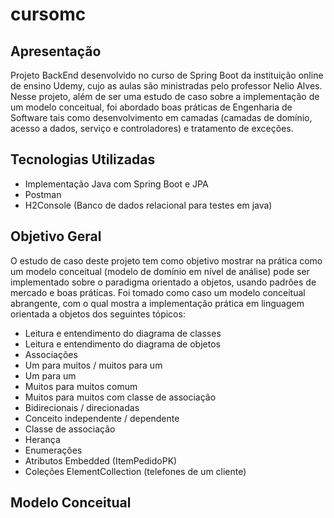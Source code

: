 # cursomc

## Apresentação
Projeto BackEnd desenvolvido no curso de Spring Boot da instituição online de ensino Udemy, cujo as aulas são
ministradas pelo professor Nelio Alves. Nesse projeto, além de ser uma estudo de caso sobre a implementação 
de um modelo conceitual, foi abordado boas práticas de Engenharia de Software tais como desenvolvimento 
em camadas (camadas de domínio, acesso a dados, serviço e controladores)  e tratamento de exceções.

## Tecnologias Utilizadas

- Implementação Java com Spring Boot e JPA
- Postman
- H2Console (Banco de dados relacional para testes em java)

##  Objetivo Geral

 O estudo de caso deste projeto tem como objetivo mostrar na prática como um modelo conceitual (modelo de
domínio em nível de análise) pode ser implementado sobre o paradigma orientado a objetos, usando padrões de
mercado e boas práticas.
 Foi tomado como caso um modelo conceitual abrangente, com o qual mostra a implementação prática
em linguagem orientada a objetos dos seguintes tópicos:
- Leitura e entendimento do diagrama de classes
- Leitura e entendimento do diagrama de objetos
- Associações
- Um para muitos / muitos para um
- Um para um
- Muitos para muitos comum
- Muitos para muitos com classe de associação
- Bidirecionais / direcionadas
- Conceito independente / dependente
- Classe de associação
- Herança
- Enumerações
- Atributos Embedded (ItemPedidoPK)
- Coleções ElementCollection (telefones de um cliente)


## Modelo Conceitual


 
